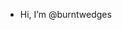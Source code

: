 - Hi, I’m @burntwedges

<!---
burntwedges/burntwedges is a ✨ special ✨ repository because its `README.md` (this file) appears on your GitHub profile.
You can click the Preview link to take a look at your changes.
--->
